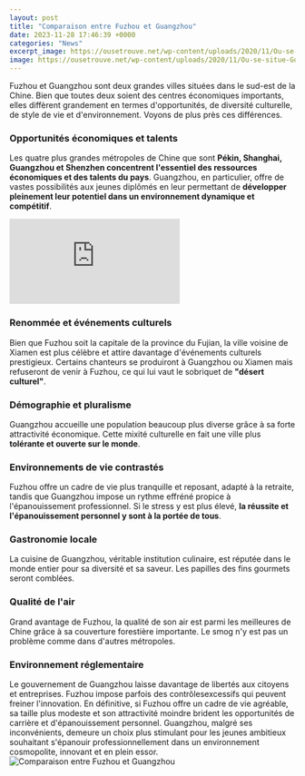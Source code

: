 ```yaml
---
layout: post
title: "Comparaison entre Fuzhou et Guangzhou"
date: 2023-11-28 17:46:39 +0000
categories: "News"
excerpt_image: https://ousetrouve.net/wp-content/uploads/2020/11/Ou-se-situe-Guangzhou.jpg
image: https://ousetrouve.net/wp-content/uploads/2020/11/Ou-se-situe-Guangzhou.jpg
---
```


Fuzhou et Guangzhou sont deux grandes villes situées dans le sud-est de la Chine. Bien que toutes deux soient des centres économiques importants, elles diffèrent grandement en termes d'opportunités, de diversité culturelle, de style de vie et d'environnement. Voyons de plus près ces différences.
### Opportunités économiques et talents
Les quatre plus grandes métropoles de Chine que sont **Pékin, Shanghai, Guangzhou et Shenzhen concentrent l'essentiel des ressources économiques et des talents du pays**. Guangzhou, en particulier, offre de vastes possibilités aux jeunes diplômés en leur permettant de **développer pleinement leur potentiel dans un environnement dynamique et compétitif**. 

![](https://maps-china-cn.com/download.php?id=142&amp;name=chinese-ports-map.jpg)
### Renommée et événements culturels
Bien que Fuzhou soit la capitale de la province du Fujian, la ville voisine de Xiamen est plus célèbre et attire davantage d'événements culturels prestigieux. Certains chanteurs se produiront à Guangzhou ou Xiamen mais refuseront de venir à Fuzhou, ce qui lui vaut le sobriquet de **"désert culturel"**.
### Démographie et pluralisme
Guangzhou accueille une population beaucoup plus diverse grâce à sa forte attractivité économique. Cette mixité culturelle en fait une ville plus **tolérante et ouverte sur le monde**.
### Environnements de vie contrastés 
Fuzhou offre un cadre de vie plus tranquille et reposant, adapté à la retraite, tandis que Guangzhou impose un rythme effréné propice à l'épanouissement professionnel. Si le stress y est plus élevé, **la réussite et l'épanouissement personnel y sont à la portée de tous**.
### Gastronomie locale
La cuisine de Guangzhou, véritable institution culinaire, est réputée dans le monde entier pour sa diversité et sa saveur. Les papilles des fins gourmets seront comblées.
### Qualité de l'air
Grand avantage de Fuzhou, la qualité de son air est parmi les meilleures de Chine grâce à sa couverture forestière importante. Le smog n'y est pas un problème comme dans d'autres métropoles.
### Environnement réglementaire
Le gouvernement de Guangzhou laisse davantage de libertés aux citoyens et entreprises. Fuzhou impose parfois des contrôlesexcessifs qui peuvent freiner l'innovation.
En définitive, si Fuzhou offre un cadre de vie agréable, sa taille plus modeste et son attractivité moindre brident les opportunités de carrière et d'épanouissement personnel. Guangzhou, malgré ses inconvénients, demeure un choix plus stimulant pour les jeunes ambitieux souhaitant s'épanouir professionnellement dans un environnement cosmopolite, innovant et en plein essor.
![Comparaison entre Fuzhou et Guangzhou](https://ousetrouve.net/wp-content/uploads/2020/11/Ou-se-situe-Guangzhou.jpg)